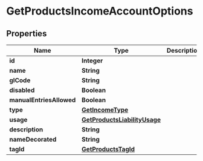 # GetProductsIncomeAccountOptions

## Properties
Name | Type | Description | Notes
------------ | ------------- | ------------- | -------------
**id** | **Integer** |  |  [optional]
**name** | **String** |  |  [optional]
**glCode** | **String** |  |  [optional]
**disabled** | **Boolean** |  |  [optional]
**manualEntriesAllowed** | **Boolean** |  |  [optional]
**type** | [**GetIncomeType**](GetIncomeType.md) |  |  [optional]
**usage** | [**GetProductsLiabilityUsage**](GetProductsLiabilityUsage.md) |  |  [optional]
**description** | **String** |  |  [optional]
**nameDecorated** | **String** |  |  [optional]
**tagId** | [**GetProductsTagId**](GetProductsTagId.md) |  |  [optional]
